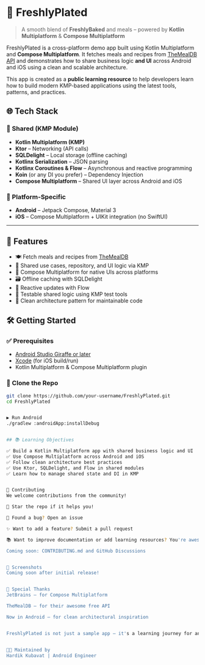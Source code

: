 # 🥘 FreshlyPlated

> A smooth blend of **FreshlyBaked** and meals – powered by **Kotlin Multiplatform** & **Compose Multiplatform**

FreshlyPlated is a cross-platform demo app built using Kotlin Multiplatform and **Compose Multiplatform**. It fetches meals and recipes from [TheMealDB API](https://www.themealdb.com/api.php) and demonstrates how to share business logic **and UI** across Android and iOS using a clean and scalable architecture.

This app is created as a **public learning resource** to help developers learn how to build modern KMP-based applications using the latest tools, patterns, and practices.



## 🌐 Tech Stack

### 🧠 Shared (KMP Module)
- **Kotlin Multiplatform (KMP)**
- **Ktor** – Networking (API calls)
- **SQLDelight** – Local storage (offline caching)
- **Kotlinx Serialization** – JSON parsing
- **Kotlinx Coroutines & Flow** – Asynchronous and reactive programming
- **Koin** (or any DI you prefer) – Dependency Injection
- **Compose Multiplatform** – Shared UI layer across Android and iOS

### 📱 Platform-Specific
- **Android** – Jetpack Compose, Material 3
- **iOS** – Compose Multiplatform + UIKit integration (no SwiftUI)

---

## 🚀 Features

- 🍽️ Fetch meals and recipes from [TheMealDB](https://www.themealdb.com/)
- 🧠 Shared use cases, repository, and UI logic via KMP
- 🎨 Compose Multiplatform for native UIs across platforms
- 🗃️ Offline caching with SQLDelight
- 🔄 Reactive updates with Flow
- 🧪 Testable shared logic using KMP test tools
- 🧹 Clean architecture pattern for maintainable code


## 🛠️ Getting Started

### ✅ Prerequisites
- [Android Studio Giraffe or later](https://developer.android.com/studio)
- [Xcode](https://developer.apple.com/xcode/) (for iOS build/run)
- Kotlin Multiplatform & Compose Multiplatform plugin

### 🚚 Clone the Repo
```bash
git clone https://github.com/your-username/FreshlyPlated.git
cd FreshlyPlated


▶️ Run Android
./gradlew :androidApp:installDebug


## 📚 Learning Objectives

✅ Build a Kotlin Multiplatform app with shared business logic and UI
✅ Use Compose Multiplatform across Android and iOS
✅ Follow clean architecture best practices
✅ Use Ktor, SQLDelight, and Flow in shared modules
✅ Learn how to manage shared state and DI in KMP


🤝 Contributing
We welcome contributions from the community!

🌟 Star the repo if it helps you!

🐛 Found a bug? Open an issue

✨ Want to add a feature? Submit a pull request

📚 Want to improve documentation or add learning resources? You're awesome

Coming soon: CONTRIBUTING.md and GitHub Discussions


📸 Screenshots
Coming soon after initial release!


🙌 Special Thanks
JetBrains – for Compose Multiplatform

TheMealDB – for their awesome free API

Now in Android – for clean architectural inspiration


FreshlyPlated is not just a sample app — it's a learning journey for anyone diving into the powerful world of Kotlin Multiplatform. Let's build across platforms, together.


👨‍🍳 Maintained by
Hardik Kubavat | Android Engineer
